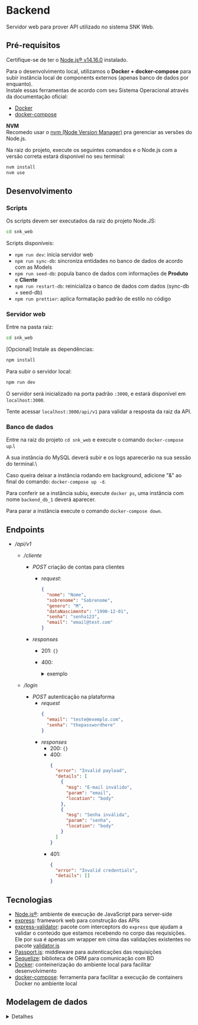 # Backend

Servidor web para prover API utilizado no sistema SNK Web.

## Pré-requisitos

Certifique-se de ter o [Node.js® v14.16.0](https://nodejs.org/download/release/v14.16.0/) instalado.

Para o desenvolvimento local, utilizamos o **Docker + docker-compose** para subir instância local de components externos (apenas banco de dados por enquanto).\
Instale essas ferramentas de acordo com seu Sistema Operacional através da documentação oficial:

- [Docker](https://docs.docker.com/engine/install/#desktop)
- [docker-compose](https://docs.docker.com/compose/)

**NVM** \
Recomedo usar o [nvm (Node Version Manager)](https://github.com/nvm-sh/nvm#install--update-script) pra gerenciar as versões do Node.js.

Na raiz do projeto, execute os seguintes comandos e o Node.js com a versão correta estará disponível no seu terminal:

```bash
nvm install
nvm use
```

## Desenvolvimento

### Scripts

Os scripts devem ser executados da raiz do projeto Node.JS:

```bash
cd snk_web
```

Scripts disponíveis:

- `npm run dev`: inicia servidor web
- `npm run sync-db`: sincroniza entidades no banco de dados de acordo com as Models
- `npm run seed-db`: popula banco de dados com informações de **Produto** e **Cliente**
- `npm run restart-db`: reinicializa o banco de dados com dados (sync-db + seed-db)
- `npm run prettier`: aplica formatação padrão de estilo no código

### Servidor web

Entre na pasta raiz:

```bash
cd snk_web
```

[Opcional] Instale as dependências:

```bash
npm install
```

Para subir o servidor local:

```bash
npm run dev
```

O servidor será inicializado na porta padrão `:3000`, e estará disponível em `localhost:3000`.

Tente acessar `localhost:3000/api/v1` para validar a resposta da raiz da API.

### Banco de dados

Entre na raiz do projeto `cd snk_web` e execute o comando `docker-compose up`.\

A sua instância do MySQL deverá subir e os logs aparecerão na sua sessão do terminal.\

Caso queira deixar a instância rodando em background, adicione "&" ao final do comando: `docker-compose up -d`.

Para conferir se a instância subiu, execute `docker ps`, uma instância com nome `backend_db_1` deverá aparecer.

Para parar a instância execute o comando `docker-compose down`.

## Endpoints

- _/api/v1_

  - _/cliente_

    - _POST_ criação de contas para clientes
      - _request_:
        ```json
        {
          "nome": "Nome",
          "sobrenome": "Sobrenome",
          "genero": "M",
          "dataNascimento": "1990-12-01",
          "senha": "senha123",
          "email": "email@test.com"
        }
        ```
    - _responses_

      - 201: `{}`
      - 400:
        <details>
          <summary>exemplo</summary>

        ```json
        {
          "error": "Invalid payload",
          "details": [
            {
              "msg": "Nome inválido",
              "param": "nome",
              "location": "body"
            },
            {
              "msg": "Sobrenome inválido",
              "param": "sobrenome",
              "location": "body"
            },
            {
              "msg": "Senha deve possuir no mínimo 8 caracteres",
              "param": "senha",
              "location": "body"
            },
            {
              "msg": "Gênero inválido",
              "param": "genero",
              "location": "body"
            },
            {
              "msg": "Data de nascimento inválida",
              "param": "dataNascimento",
              "location": "body"
            },
            {
              "msg": "E-mail inválido",
              "param": "email",
              "location": "body"
            }
          ]
        }
        ```

        </details>

  - _/login_
    - _POST_ autenticação na plataforma
      - _request_
        ```json
        {
          "email": "teste@exemplo.com",
          "senha": "thepasswordhere"
        }
        ```
      - _responses_
        - 200: `{}`
        - 400:
          ```json
          {
            "error": "Invalid payload",
            "details": [
              {
                "msg": "E-mail inválido",
                "param": "email",
                "location": "body"
              },
              {
                "msg": "Senha inválida",
                "param": "senha",
                "location": "body"
              }
            ]
          }
          ```
        - 401:
          ```json
          {
            "error": "Invalid credentials",
            "details": []
          }
          ```

## Tecnologias

- [Node.js®](https://nodejs.org/): ambiente de execução de JavaScript para server-side
- [express](https://expressjs.com/): framework web para construção das APIs
- [express-validator](https://express-validator.github.io/docs/index.html): pacote com interceptors do `express` que ajudam a validar o conteúdo que estamos recebendo no corpo das requisições. \
  Ele por sua é apenas um wrapper em cima das validações existentes no pacote [validator.js](https://github.com/validatorjs/validator.js#validators)
- [Passport.js](http://www.passportjs.org/): middleware para autenticações das requisições
- [Sequelize](https://sequelize.org//): biblioteca de ORM para comunicação com BD
- [Docker](https://docs.docker.com/engine/install/#desktop): conteinerização do ambiente local para facilitar desenvolvimento
- [docker-compose](https://docs.docker.com/compose/install/): ferramenta para facilitar a execução de containers Docker no ambiente local

## Modelagem de dados

<details>
  <summary>Detalhes</summary>

### Entidades

**Cliente**

- id
- nome
- sobrenome
- email
- senha
- senha_salt

**Produto**

- id
- nome
- descrição
- preço_atual

**Pedido**

- id
- cliente (fk)
- desconto
- status [carrinho de compras, pedido realizado, pedido atendido, entregue, cancelado, ...]

**ProdutoPedido**

- id
- id_pedido (fk)
- id_produto (fk)
- quantidade
- preço_venda

## Funcionalidades

- Auto-cadastro do cliente.
- Login.
- Cadastro de produto.
- Abrir o carrinho de compras e colocar itens nele.
- Fechar a venda.
</details>
